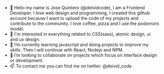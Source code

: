- 👋 Hello my name is Jose Quintero (@deividcode), I am a Frontend Developer. I love web design and programming, I created this github account because I want to upload the code of my projects and contribute to the community. I love coffee, pizza and I use the podomoro model. 
- 👀 I'm interested in everything related to CSS(sass), atomic design, ui and ux design. 
- 🌱 I’m currently learning javascript and doing projects to improve my skills. Then I will continue with React, Nodejs and NPM.  
- 💞️ I’m looking to collaborate on projects which focus on interface design or development.
- 📫 To contact me you can find me on twitter: @deivid_code

<!---
deividcode/deividcode is a ✨ special ✨ repository because its `README.md` (this file) appears on your GitHub profile.
You can click the Preview link to take a look at your changes.
--->
